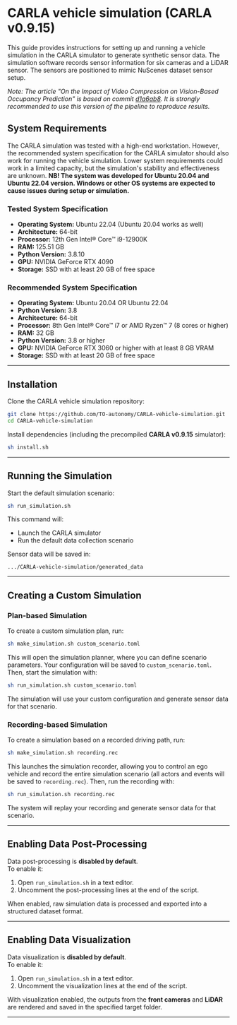 # CARLA vehicle simulation (CARLA v0.9.15)

This guide provides instructions for setting up and running a vehicle simulation in the CARLA simulator to generate synthetic sensor data. The simulation software records sensor information for six cameras and a LiDAR sensor. The sensors are positioned to mimic NuScenes dataset sensor setup. 

*Note: The article "On the Impact of Video Compression on Vision-Based Occupancy
Prediction" is based on commit [d1a6ab8](https://github.com/TO-autonomy/CARLA-vehicle-simulation/tree/d1a6ab86d489e1b27c9eaca6d6c777b5bcb04788). It is strongly recommended to use this version of the pipeline to reproduce results.*

## System Requirements

The CARLA simulation was tested with a high-end workstation. However, the recommended system specification for the CARLA simulator should also work for running the vehicle simulation. Lower system requirements could work in a limited capacity, but the simulation's stability and effectiveness are unknown. **NB! The system was developed for Ubuntu 20.04 and Ubuntu 22.04 version. Windows or other OS systems are expected to cause issues during setup or simulation.**

### Tested System Specification
- **Operating System:** Ubuntu 22.04 (Ubuntu 20.04 works as well)
- **Architecture:** 64-bit
- **Processor:** 12th Gen Intel® Core™ i9-12900K
- **RAM:** 125.51 GB
- **Python Version:** 3.8.10
- **GPU:** NVIDIA GeForce RTX 4090
- **Storage:** SSD with at least 20 GB of free space

### Recommended System Specification
- **Operating System:** Ubuntu 20.04 OR Ubuntu 22.04
- **Python Version:** 3.8
- **Architecture:** 64-bit
- **Processor:** 8th Gen Intel® Core™ i7 or AMD Ryzen™ 7 (8 cores or higher)
- **RAM:** 32 GB
- **Python Version:** 3.8 or higher
- **GPU:** NVIDIA GeForce RTX 3060 or higher with at least 8 GB VRAM
- **Storage:** SSD with at least 20 GB of free space

---

## Installation

Clone the CARLA vehicle simulation repository:

```bash
git clone https://github.com/TO-autonomy/CARLA-vehicle-simulation.git
cd CARLA-vehicle-simulation
```

Install dependencies (including the precompiled **CARLA v0.9.15** simulator):

```bash
sh install.sh
```

---

## Running the Simulation

Start the default simulation scenario:

```bash
sh run_simulation.sh
```

This command will:
- Launch the CARLA simulator  
- Run the default data collection scenario  

Sensor data will be saved in:

```
.../CARLA-vehicle-simulation/generated_data
```

---

## Creating a Custom Simulation

### Plan-based Simulation

To create a custom simulation plan, run:

```bash
sh make_simulation.sh custom_scenario.toml
```

This will open the simulation planner, where you can define scenario parameters. Your configuration will be saved to `custom_scenario.toml`.  
Then, start the simulation with:

```bash
sh run_simulation.sh custom_scenario.toml
```

The simulation will use your custom configuration and generate sensor data for that scenario.

### Recording-based Simulation

To create a simulation based on a recorded driving path, run:

```bash
sh make_simulation.sh recording.rec
```

This launches the simulation recorder, allowing you to control an ego vehicle and record the entire simulation scenario (all actors and events will be saved to `recording.rec`). 
Then, run the recording with:

```bash
sh run_simulation.sh recording.rec
```

The system will replay your recording and generate sensor data for that scenario.

---

## Enabling Data Post-Processing

Data post-processing is **disabled by default**.  
To enable it:

1. Open `run_simulation.sh` in a text editor.  
2. Uncomment the post-processing lines at the end of the script.

When enabled, raw simulation data is processed and exported into a structured dataset format.

---

## Enabling Data Visualization

Data visualization is **disabled by default**.  
To enable it:

1. Open `run_simulation.sh` in a text editor.  
2. Uncomment the visualization lines at the end of the script.

With visualization enabled, the outputs from the **front cameras** and **LiDAR** are rendered and saved in the specified target folder.

---







